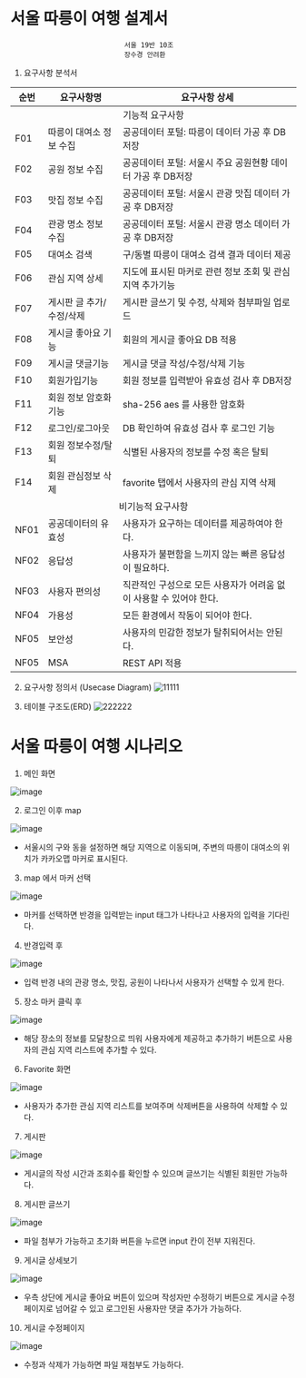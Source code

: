 # 서울 따릉이 여행 설계서
                                서울 19반 10조
                                장수경 안려환

1. 요구사항 분석서
<table class="tg">
<thead>
  <tr>
    <th class="tg-c3ow">순번</th>
    <th class="tg-c3ow">요구사항명</th>
    <th class="tg-c3ow">요구사항 상세</th>
  </tr>
</thead>
<tbody>
  <tr>
    <td class="tg-c3ow" colspan="3" style="border-color:inherit;text-align:center;vertical-align:top">기능적 요구사항</td>
  </tr>
  <tr>
    <td class="tg-c3ow">F01</td>
    <td class="tg-c3ow">따릉이 대여소 정보 수집</td>
    <td class="tg-c3ow">공공데이터 포털: 따릉이 데이터 가공 후 DB저장</td>
  </tr>
  <tr>
    <td class="tg-c3ow">F02</td>
    <td class="tg-c3ow">공원 정보 수집</td>
    <td class="tg-c3ow">공공데이터 포털: 
서울시 주요 공원현황 데이터 가공 후 DB저장</td>
  </tr>
  <tr>
    <td class="tg-c3ow">F03</td>
    <td class="tg-c3ow">맛집 정보 수집</td>
    <td class="tg-c3ow">공공데이터 포털: 서울시 관광 맛집 데이터 가공 후 DB저장</td>
  </tr>
  <tr>
    <td class="tg-c3ow">F04</td>
    <td class="tg-c3ow">관광 명소 정보 수집</td>
    <td class="tg-c3ow">공공데이터 포털: 서울시 관광 명소 데이터 가공 후 DB저장</td>
  </tr>
  <tr>
    <td class="tg-c3ow">F05</td>
    <td class="tg-c3ow">대여소 검색</td>
    <td class="tg-c3ow">구/동별 따릉이 대여소 검색 결과 데이터 제공</td>
  </tr>
  <tr>
    <td class="tg-c3ow">F06</td>
    <td class="tg-c3ow">관심 지역 상세</td>
    <td class="tg-c3ow">지도에 표시된 마커로 관련 정보 조회 및 관심지역 추가기능</td>
  </tr>
  <tr>
    <td class="tg-c3ow">F07</td>
    <td class="tg-c3ow">게시판 글 추가/수정/삭제</td>
    <td class="tg-c3ow">게시판 글쓰기 및 수정, 삭제와 첨부파일 업로드</td>
  </tr>
  <tr>
    <td class="tg-c3ow">F08</td>
    <td class="tg-c3ow">게시글 좋아요 기능</td>
    <td class="tg-c3ow">회원의 게시글 좋아요 DB 적용</td>
  </tr>
  <tr>
    <td class="tg-c3ow">F09</td>
    <td class="tg-c3ow">게시글 댓글기능</td>
    <td class="tg-c3ow">게시글 댓글 작성/수정/삭제 기능</td>
  </tr>
  <tr>
    <td class="tg-c3ow">F10</td>
    <td class="tg-c3ow">회원가입기능</td>
    <td class="tg-c3ow">회원 정보를 입력받아 유효성 검사 후 DB저장</td>
  </tr>
  <tr>
    <td class="tg-c3ow">F11</td>
    <td class="tg-c3ow">회원 정보 암호화기능</td>
    <td class="tg-c3ow">sha-256 aes 를 사용한 암호화</td>
  </tr>
  <tr>
    <td class="tg-c3ow">F12</td>
    <td class="tg-c3ow">로그인/로그아웃</td>
    <td class="tg-c3ow">DB 확인하여 유효성 검사 후 로그인 기능</td>
  </tr>
  <tr>
    <td class="tg-c3ow">F13</td>
    <td class="tg-c3ow">회원 정보수정/탈퇴</td>
    <td class="tg-c3ow">식별된 사용자의 정보를 수정 혹은 탈퇴</td>
  </tr>
  <tr>
    <td class="tg-c3ow">F14</td>
    <td class="tg-c3ow">회원 관심정보 삭제</td>
    <td class="tg-c3ow">favorite 탭에서 사용자의 관심 지역 삭제</td>
  </tr>
  
  <tr>
    <td class="tg-c3ow" colspan="3" style="border-color:inherit;text-align:center;vertical-align:top">비기능적 요구사항</td>
  </tr>
  <tr>
    <td class="tg-c3ow">NF01</td>
    <td class="tg-c3ow">공공데이터의 유효성</td>
    <td class="tg-c3ow">사용자가 요구하는 데이터를 제공하여야 한다.</td>
  </tr>
  <tr>
    <td class="tg-c3ow">NF02</td>
    <td class="tg-c3ow">응답성</td>
    <td class="tg-c3ow">사용자가 불편함을 느끼지 않는 빠른 응답성이 필요하다.</td>
  </tr>
  <tr>
    <td class="tg-c3ow">NF03</td>
    <td class="tg-c3ow">사용자 편의성</td>
    <td class="tg-c3ow">직관적인 구성으로 모든 사용자가 어려움 없이 사용할 수 있어야 한다.</td>
  </tr>
  <tr>
    <td class="tg-c3ow">NF04</td>
    <td class="tg-c3ow">가용성</td>
    <td class="tg-c3ow">모든 환경에서 작동이 되어야 한다.</td>
  </tr>
  <tr>
    <td class="tg-c3ow">NF05</td>
    <td class="tg-c3ow">보안성</td>
    <td class="tg-c3ow">사용자의 민감한 정보가 탈취되어서는 안된다.</td>
  </tr>
  <tr>
    <td class="tg-c3ow">NF05</td>
    <td class="tg-c3ow">MSA</td>
    <td class="tg-c3ow">REST API 적용</td>
  </tr>
</tbody>
</table>


2. 요구사항 정의서 (Usecase Diagram)
![11111](https://user-images.githubusercontent.com/73810834/202123150-95fed187-c1ef-4c3d-82c8-e9af9cc76fc6.PNG)


3. 테이블 구조도(ERD)
![222222](https://user-images.githubusercontent.com/73810834/202126495-a63a1b51-d3ba-4c7b-990b-93b5261ccba1.png)


# 서울 따릉이 여행 시나리오

1. 메인 화면

![image](https://user-images.githubusercontent.com/73810834/202127229-c63f0da4-e9f8-4108-ba5c-29bdafd30561.png)

2. 로그인 이후 map

![image](https://user-images.githubusercontent.com/73810834/202127364-9d07ca72-d401-4244-8dd7-ba27a2f8f06f.png)
- 서울시의 구와 동을 설정하면 해당 지역으로 이동되며, 주변의 따릉이 대여소의 위치가 카카오맵 마커로 표시된다.

3. map 에서 마커 선택

![image](https://user-images.githubusercontent.com/73810834/202127819-657f16f5-9c7b-438c-b627-d95f25659c7d.png)
- 마커를 선택하면 반경을 입력받는 input 태그가 나타나고 사용자의 입력을 기다린다.


4. 반경입력 후

![image](https://user-images.githubusercontent.com/73810834/202128141-5dacd2ec-cbba-4d05-be65-1c686587eb08.png)
- 입력 반경 내의 관광 명소, 맛집, 공원이 나타나서 사용자가 선택할 수 있게 한다.

5. 장소 마커 클릭 후

![image](https://user-images.githubusercontent.com/73810834/202128378-84d574f7-6a05-4f17-9185-0ffa8113a55a.png)
- 해당 장소의 정보를 모달창으로 띄워 사용자에게 제공하고 추가하기 버튼으로 사용자의 관심 지역 리스트에 추가할 수 있다.

6. Favorite 화면

![image](https://user-images.githubusercontent.com/73810834/202128926-ff1d3795-71c5-4df6-b244-1b045998a3fd.png)
- 사용자가 추가한 관심 지역 리스트를 보여주며 삭제버튼을 사용하여 삭제할 수 있다.

7. 게시판

![image](https://user-images.githubusercontent.com/73810834/202129224-9b7c46f3-c1ce-4875-85b0-e98c08399011.png)
- 게시글의 작성 시간과 조회수를 확인할 수 있으며 글쓰기는 식별된 회원만 가능하다.

8. 게시판 글쓰기

![image](https://user-images.githubusercontent.com/73810834/202130585-8360941e-7062-4065-bdcf-e7cdf07f7d29.png)
- 파일 첨부가 가능하고 초기화 버튼을 누르면 input 칸이 전부 지워진다.

9.  게시글 상세보기

![image](https://user-images.githubusercontent.com/73810834/202129634-29846617-efe0-4164-9709-19deaec9f788.png)
- 우측 상단에 게시글 좋아요 버튼이 있으며 작성자만 수정하기 버튼으로 게시글 수정 페이지로 넘어갈 수 있고 로그인된 사용자만 댓글 추가가 가능하다.

10. 게시글 수정페이지

![image](https://user-images.githubusercontent.com/73810834/202130214-d5613c84-252a-4ca7-b23f-c076d8417de4.png)
- 수정과 삭제가 가능하면 파일 재첨부도 가능하다.

